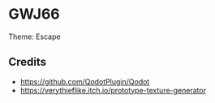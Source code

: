 # GWJ66

Theme: Escape

## Credits

- https://github.com/QodotPlugin/Qodot
- https://verythieflike.itch.io/prototype-texture-generator

